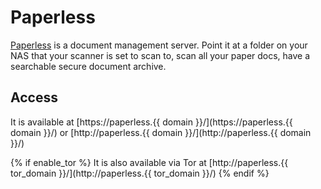 # Paperless

[Paperless](https://github.com/danielquinn/paperless) is a document management server. Point it at a folder on your NAS that your scanner is set to scan to, scan all your paper docs, have a searchable secure document archive.

## Access

It is available at [https://paperless.{{ domain }}/](https://paperless.{{ domain }}/) or [http://paperless.{{ domain }}/](http://paperless.{{ domain }}/)

{% if enable_tor %}
It is also available via Tor at [http://paperless.{{ tor_domain }}/](http://paperless.{{ tor_domain }}/)
{% endif %}
